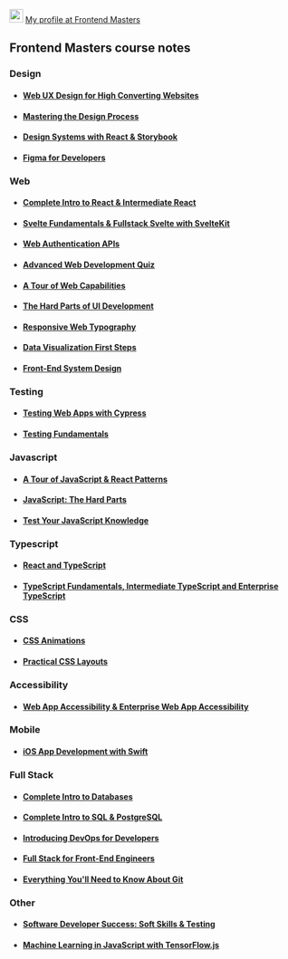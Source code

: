 <img src="https://frontendmasters.com/static-assets/core/m-transparent.webp" width="24"/> [My profile at Frontend Masters](https://frontendmasters.com/u/villivald/)

## Frontend Masters course notes

### Design

- #### [Web UX Design for High Converting Websites](https://github.com/villivald/frontendmasters/tree/main/Web_UX_Design)
- #### [Mastering the Design Process](https://github.com/villivald/frontendmasters/tree/main/Design_Process)
- #### [Design Systems with React & Storybook](https://github.com/villivald/frontendmasters/tree/main/DesignSystems_Storybook)
- #### [Figma for Developers](https://github.com/villivald/frontendmasters/tree/main/Figma)

### Web

- #### [Complete Intro to React & Intermediate React](https://github.com/villivald/frontendmasters/tree/main/React)
- #### [Svelte Fundamentals & Fullstack Svelte with SvelteKit](https://github.com/villivald/frontendmasters/tree/main/Svelte)
- #### [Web Authentication APIs](https://github.com/villivald/frontendmasters/tree/main/Web_Authentication)
- #### [Advanced Web Development Quiz](https://github.com/villivald/frontendmasters/tree/main/WebDev_Quiz)
- #### [A Tour of Web Capabilities](https://github.com/villivald/frontendmasters/tree/main/Web_APIs)
- #### [The Hard Parts of UI Development](https://github.com/villivald/frontendmasters/tree/main/UI_The_Hard_Parts)
- #### [Responsive Web Typography](https://github.com/villivald/frontendmasters/tree/main/Typography)
- #### [Data Visualization First Steps](https://github.com/villivald/frontendmasters/tree/main/Data_Visualization)
- #### [Front-End System Design ](https://github.com/villivald/frontendmasters/tree/main/Frontend_System_Design)

### Testing

- #### [Testing Web Apps with Cypress](https://github.com/villivald/frontendmasters/tree/main/Testing_With_Cypress)
- #### [Testing Fundamentals](https://github.com/villivald/frontendmasters/tree/main/Testing_Fundamentals)

### Javascript

- #### [A Tour of JavaScript & React Patterns](https://github.com/villivald/frontendmasters/tree/main/JavaScript_%26_React_Patterns)
- #### [JavaScript: The Hard Parts](https://github.com/villivald/frontendmasters/tree/main/JS_The_Hard_Parts)
- #### [Test Your JavaScript Knowledge](https://github.com/villivald/frontendmasters/tree/main/JS_Quiz)

### Typescript

- #### [React and TypeScript](https://github.com/villivald/frontendmasters/tree/main/React_With_TypeScript)
- #### [TypeScript Fundamentals, Intermediate TypeScript and Enterprise TypeScript](https://github.com/villivald/frontendmasters/tree/main/Typescript)

### CSS

- #### [CSS Animations](https://github.com/villivald/frontendmasters/tree/main/CSS_Animations)
- #### [Practical CSS Layouts](https://github.com/villivald/frontendmasters/tree/main/CSS_Layouts)

### Accessibility

- #### [Web App Accessibility & Enterprise Web App Accessibility](https://github.com/villivald/frontendmasters/tree/main/Accessibility)

### Mobile

- #### [iOS App Development with Swift](https://github.com/villivald/frontendmasters/tree/main/Swift)

### Full Stack

- #### [Complete Intro to Databases](https://github.com/villivald/frontendmasters/tree/main/Databases)
- #### [Complete Intro to SQL & PostgreSQL](https://github.com/villivald/frontendmasters/tree/main/SQL_PostgreSQL)
- #### [Introducing DevOps for Developers](https://github.com/villivald/frontendmasters/tree/main/DevOps)
- #### [Full Stack for Front-End Engineers](https://github.com/villivald/frontendmasters/tree/main/Full_Stack)
- #### [Everything You'll Need to Know About Git](https://github.com/villivald/frontendmasters/tree/main/Git)

### Other

- #### [Software Developer Success: Soft Skills & Testing](https://github.com/villivald/frontendmasters/tree/main/Soft_Skills)
- #### [Machine Learning in JavaScript with TensorFlow.js](https://github.com/villivald/frontendmasters/tree/main/Tensorflow)
